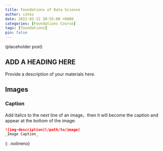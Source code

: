 ```yaml
---
title: Foundations of Data Science
author: cotes
date: 2022-02-12 20:55:00 +0800
categories: [Foundations Course]
tags: [foundations]
pin: false
---
```

 
(placeholder post)

## ADD A HEADING HERE

Provide a description of your materials here.







## Images

### Caption

Add italics to the next line of an image，then it will become the caption and appear at the bottom of the image:

```markdown
![img-description](/path/to/image)
_Image Caption_
```
{: .nolineno}